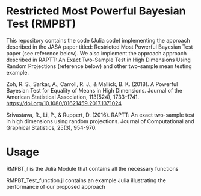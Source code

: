 # Restricted Most Powerful Bayesian Test (RMPBT)

This repository contains the code (Julia code) implementing the approach described in the JASA paper titled: Restricted Most Powerful Bayesian Test paper (see reference below). We also implement the approach approach described in RAPTT: An Exact Two-Sample Test in High Dimensions Using Random Projections (reference below) and other two-sample mean testing example.

Zoh, R. S., Sarkar, A., Carroll, R. J., & Mallick, B. K. (2018). A Powerful Bayesian Test for Equality of Means in High Dimensions. Journal of the American Statistical Association, 113(524), 1733–1741. https://doi.org/10.1080/01621459.2017.1371024

Srivastava, R., Li, P., & Ruppert, D. (2016). RAPTT: An exact two-sample test in high dimensions using random projections. Journal of Computational and Graphical Statistics, 25(3), 954-970.


# Usage
RMPBT.jl is the Julia Module that contains all the necessary functions


RMPBT_Test_function.jl contains an example Julia illustrating the performance of our proposed approach
